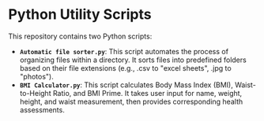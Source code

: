 # Python Utility Scripts


This repository contains two Python scripts:

* **`Automatic file sorter.py`**: This script automates the process of organizing files within a directory. It sorts files into predefined folders based on their file extensions (e.g., .csv to "excel sheets", .jpg to "photos").
* **`BMI Calculator.py`**: This script calculates Body Mass Index (BMI), Waist-to-Height Ratio, and BMI Prime. It takes user input for name, weight, height, and waist measurement, then provides corresponding health assessments.